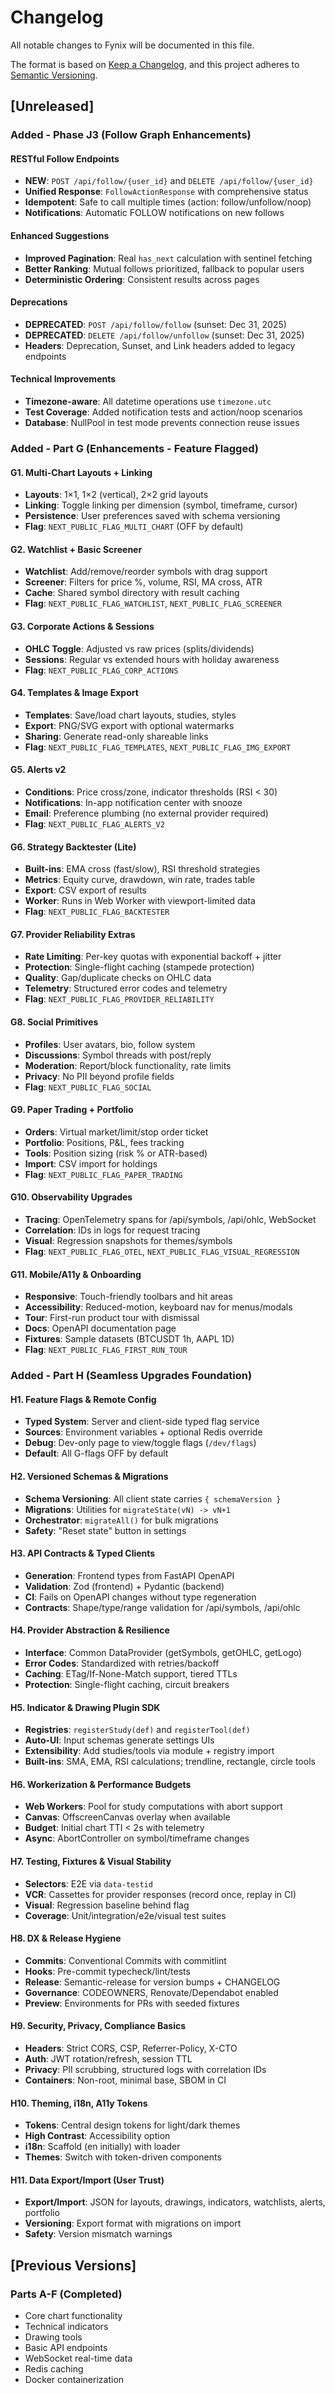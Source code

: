 # Changelog

All notable changes to Fynix will be documented in this file.

The format is based on [Keep a Changelog](https://keepachangelog.com/en/1.0.0/),
and this project adheres to [Semantic Versioning](https://semver.org/spec/v2.0.0.html).

## [Unreleased]

### Added - Phase J3 (Follow Graph Enhancements)

#### RESTful Follow Endpoints
- **NEW**: `POST /api/follow/{user_id}` and `DELETE /api/follow/{user_id}` 
- **Unified Response**: `FollowActionResponse` with comprehensive status
- **Idempotent**: Safe to call multiple times (action: follow/unfollow/noop)
- **Notifications**: Automatic FOLLOW notifications on new follows

#### Enhanced Suggestions
- **Improved Pagination**: Real `has_next` calculation with sentinel fetching
- **Better Ranking**: Mutual follows prioritized, fallback to popular users
- **Deterministic Ordering**: Consistent results across pages

#### Deprecations
- **DEPRECATED**: `POST /api/follow/follow` (sunset: Dec 31, 2025)
- **DEPRECATED**: `DELETE /api/follow/unfollow` (sunset: Dec 31, 2025)
- **Headers**: Deprecation, Sunset, and Link headers added to legacy endpoints

#### Technical Improvements
- **Timezone-aware**: All datetime operations use `timezone.utc` 
- **Test Coverage**: Added notification tests and action/noop scenarios
- **Database**: NullPool in test mode prevents connection reuse issues

### Added - Part G (Enhancements - Feature Flagged)

#### G1. Multi-Chart Layouts + Linking
- **Layouts**: 1×1, 1×2 (vertical), 2×2 grid layouts
- **Linking**: Toggle linking per dimension (symbol, timeframe, cursor)
- **Persistence**: User preferences saved with schema versioning
- **Flag**: `NEXT_PUBLIC_FLAG_MULTI_CHART` (OFF by default)

#### G2. Watchlist + Basic Screener  
- **Watchlist**: Add/remove/reorder symbols with drag support
- **Screener**: Filters for price %, volume, RSI, MA cross, ATR
- **Cache**: Shared symbol directory with result caching
- **Flag**: `NEXT_PUBLIC_FLAG_WATCHLIST`, `NEXT_PUBLIC_FLAG_SCREENER`

#### G3. Corporate Actions & Sessions
- **OHLC Toggle**: Adjusted vs raw prices (splits/dividends)
- **Sessions**: Regular vs extended hours with holiday awareness
- **Flag**: `NEXT_PUBLIC_FLAG_CORP_ACTIONS`

#### G4. Templates & Image Export
- **Templates**: Save/load chart layouts, studies, styles
- **Export**: PNG/SVG export with optional watermarks
- **Sharing**: Generate read-only shareable links
- **Flag**: `NEXT_PUBLIC_FLAG_TEMPLATES`, `NEXT_PUBLIC_FLAG_IMG_EXPORT`

#### G5. Alerts v2
- **Conditions**: Price cross/zone, indicator thresholds (RSI < 30)
- **Notifications**: In-app notification center with snooze
- **Email**: Preference plumbing (no external provider required)
- **Flag**: `NEXT_PUBLIC_FLAG_ALERTS_V2`

#### G6. Strategy Backtester (Lite)
- **Built-ins**: EMA cross (fast/slow), RSI threshold strategies
- **Metrics**: Equity curve, drawdown, win rate, trades table
- **Export**: CSV export of results
- **Worker**: Runs in Web Worker with viewport-limited data
- **Flag**: `NEXT_PUBLIC_FLAG_BACKTESTER`

#### G7. Provider Reliability Extras
- **Rate Limiting**: Per-key quotas with exponential backoff + jitter
- **Protection**: Single-flight caching (stampede protection)
- **Quality**: Gap/duplicate checks on OHLC data
- **Telemetry**: Structured error codes and telemetry
- **Flag**: `NEXT_PUBLIC_FLAG_PROVIDER_RELIABILITY`

#### G8. Social Primitives
- **Profiles**: User avatars, bio, follow system
- **Discussions**: Symbol threads with post/reply
- **Moderation**: Report/block functionality, rate limits
- **Privacy**: No PII beyond profile fields
- **Flag**: `NEXT_PUBLIC_FLAG_SOCIAL`

#### G9. Paper Trading + Portfolio
- **Orders**: Virtual market/limit/stop order ticket
- **Portfolio**: Positions, P&L, fees tracking
- **Tools**: Position sizing (risk % or ATR-based)
- **Import**: CSV import for holdings
- **Flag**: `NEXT_PUBLIC_FLAG_PAPER_TRADING`

#### G10. Observability Upgrades
- **Tracing**: OpenTelemetry spans for /api/symbols, /api/ohlc, WebSocket
- **Correlation**: IDs in logs for request tracing
- **Visual**: Regression snapshots for themes/symbols
- **Flag**: `NEXT_PUBLIC_FLAG_OTEL`, `NEXT_PUBLIC_FLAG_VISUAL_REGRESSION`

#### G11. Mobile/A11y & Onboarding
- **Responsive**: Touch-friendly toolbars and hit areas
- **Accessibility**: Reduced-motion, keyboard nav for menus/modals
- **Tour**: First-run product tour with dismissal
- **Docs**: OpenAPI documentation page
- **Fixtures**: Sample datasets (BTCUSDT 1h, AAPL 1D)
- **Flag**: `NEXT_PUBLIC_FLAG_FIRST_RUN_TOUR`

### Added - Part H (Seamless Upgrades Foundation)

#### H1. Feature Flags & Remote Config
- **Typed System**: Server and client-side typed flag service
- **Sources**: Environment variables + optional Redis override
- **Debug**: Dev-only page to view/toggle flags (`/dev/flags`)
- **Default**: All G-flags OFF by default

#### H2. Versioned Schemas & Migrations
- **Schema Versioning**: All client state carries `{ schemaVersion }`
- **Migrations**: Utilities for `migrateState(vN) -> vN+1`
- **Orchestrator**: `migrateAll()` for bulk migrations
- **Safety**: "Reset state" button in settings

#### H3. API Contracts & Typed Clients
- **Generation**: Frontend types from FastAPI OpenAPI
- **Validation**: Zod (frontend) + Pydantic (backend)
- **CI**: Fails on OpenAPI changes without type regeneration
- **Contracts**: Shape/type/range validation for /api/symbols, /api/ohlc

#### H4. Provider Abstraction & Resilience
- **Interface**: Common DataProvider (getSymbols, getOHLC, getLogo)
- **Error Codes**: Standardized with retries/backoff
- **Caching**: ETag/If-None-Match support, tiered TTLs
- **Protection**: Single-flight caching, circuit breakers

#### H5. Indicator & Drawing Plugin SDK
- **Registries**: `registerStudy(def)` and `registerTool(def)`
- **Auto-UI**: Input schemas generate settings UIs
- **Extensibility**: Add studies/tools via module + registry import
- **Built-ins**: SMA, EMA, RSI calculations; trendline, rectangle, circle tools

#### H6. Workerization & Performance Budgets
- **Web Workers**: Pool for study computations with abort support
- **Canvas**: OffscreenCanvas overlay when available
- **Budget**: Initial chart TTI < 2s with telemetry
- **Async**: AbortController on symbol/timeframe changes

#### H7. Testing, Fixtures & Visual Stability
- **Selectors**: E2E via `data-testid`
- **VCR**: Cassettes for provider responses (record once, replay in CI)
- **Visual**: Regression baseline behind flag
- **Coverage**: Unit/integration/e2e/visual test suites

#### H8. DX & Release Hygiene
- **Commits**: Conventional Commits with commitlint
- **Hooks**: Pre-commit typecheck/lint/tests
- **Release**: Semantic-release for version bumps + CHANGELOG
- **Governance**: CODEOWNERS, Renovate/Dependabot enabled
- **Preview**: Environments for PRs with seeded fixtures

#### H9. Security, Privacy, Compliance Basics
- **Headers**: Strict CORS, CSP, Referrer-Policy, X-CTO
- **Auth**: JWT rotation/refresh, session TTL
- **Privacy**: PII scrubbing, structured logs with correlation IDs
- **Containers**: Non-root, minimal base, SBOM in CI

#### H10. Theming, i18n, A11y Tokens
- **Tokens**: Central design tokens for light/dark themes
- **High Contrast**: Accessibility option
- **i18n**: Scaffold (en initially) with loader
- **Themes**: Switch with token-driven components

#### H11. Data Export/Import (User Trust)
- **Export/Import**: JSON for layouts, drawings, indicators, watchlists, alerts, portfolio
- **Versioning**: Export format with migrations on import
- **Safety**: Version mismatch warnings

## [Previous Versions]

### Parts A-F (Completed)
- Core chart functionality
- Technical indicators
- Drawing tools
- Basic API endpoints
- WebSocket real-time data
- Redis caching
- Docker containerization